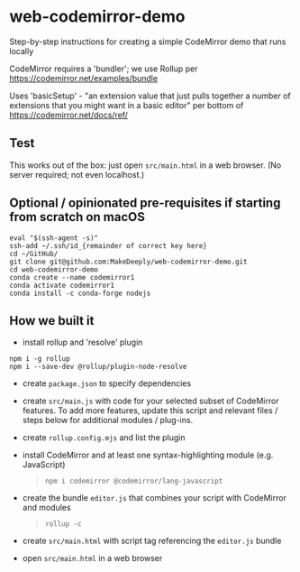 # web-codemirror-demo

Step-by-step instructions for creating a simple CodeMirror demo that runs locally

CodeMirror requires a 'bundler'; we use Rollup per https://codemirror.net/examples/bundle

Uses 'basicSetup' - "an extension value that just pulls together a number of extensions that you might want in a basic editor" per bottom of https://codemirror.net/docs/ref/

## Test

This works out of the box: just open `src/main.html` in a web browser. (No server required; not even localhost.)

## Optional / opinionated pre-requisites if starting from scratch on macOS
```
eval "$(ssh-agent -s)"
ssh-add ~/.ssh/id_{remainder of correct key here}
cd ~/GitHub/
git clone git@github.com:MakeDeeply/web-codemirror-demo.git
cd web-codemirror-demo
conda create --name codemirror1
conda activate codemirror1
conda install -c conda-forge nodejs
```

## How we built it

- install rollup and 'resolve' plugin
```
npm i -g rollup
npm i --save-dev @rollup/plugin-node-resolve
```

- create `package.json` to specify dependencies

- create `src/main.js` with code for your selected subset of CodeMirror features. To add more features, update this script and relevant files / steps below for additional modules / plug-ins.

- create `rollup.config.mjs` and list the plugin

- install CodeMirror and at least one syntax-highlighting module (e.g. JavaScript)
    > `npm i codemirror @codemirror/lang-javascript`

- create the bundle `editor.js` that combines your script with CodeMirror and modules
    > `rollup -c`

- create `src/main.html` with script tag referencing the `editor.js` bundle

- open `src/main.html` in a web browser
